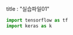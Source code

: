 title : "실습파일01"

```python
import tensorflow as tf
import keras as k
```


```python

```


```python

```


```python

```


```python

```
